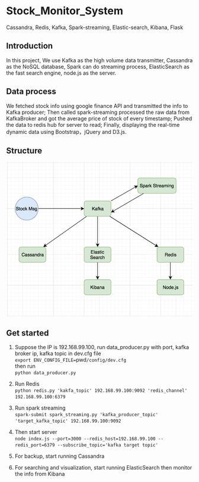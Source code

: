 # Stock_Monitor_System
Cassandra, Redis, Kafka, Spark-streaming, Elastic-search, Kibana, Flask

## Introduction
In this project, We use Kafka as the high volume data transmitter, Cassandra as the NoSQL database, Spark can do streaming process, ElasticSearch as the fast search engine, node.js as the server.

## Data process
We fetched stock info using google finance API and transmitted the info to Kafka producer; Then called spark-streaming processed the raw data from KafkaBroker and got the average price of stock of every timestamp; Pushed the data to redis hub for server to read; Finally, displaying the real-time dynamic data using Bootstrap，jQuery and D3.js. 


## Structure
![System structure](https://github.com/XinxinTang/Real-time_Stock_Monitor/blob/master/Images/Screen%20Shot%202018-02-05%20at%202.22.57%20PM.png)

## Get started

1. Suppose the IP is 192.168.99.100, run data_producer.py with port, kafka broker ip, kafka topic in dev.cfg file </br>
`export ENV_CONFIG_FILE=`pwd`/config/dev.cfg` </br>
then run </br>
`python data_producer.py`

2. Run Redis </br>
`python redis.py 'kakfa_topic' 192.168.99.100:9092 'redis_channel' 192.168.99.100:6379`

3. Run spark streaming </br>
`spark-submit spark_streaming.py 'kafka_producer_topic' 'target_kafka_topic' 192.168.99.100:9092`

4. Then start server </br>
`node index.js --port=3000 --redis_host=192.168.99.100 --redis_port=6379 --subscribe_topic='kafka target topic'`

5. For backup, start running Cassandra </br>

6. For searching and visualization, start running ElasticSearch then monitor the info from Kibana </br>
